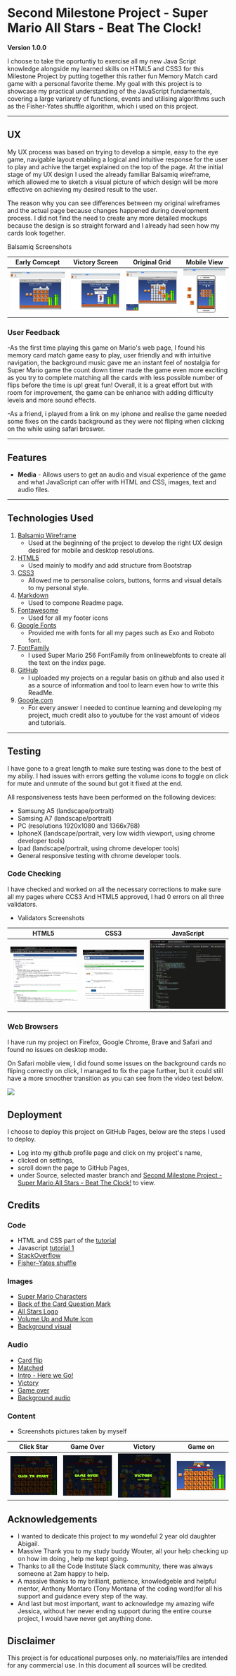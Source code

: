 # Second Milestone Project - Super Mario All Stars - Beat The Clock!

**Version 1.0.0**

I choose to take the oportuntiy to exercise all my new Java Script knowledge alongside my learned skills on HTML5 and CSS3 for this Milestone Project by putting together this rather fun Memory Match card game with a personal favorite theme.
My goal with this project is to showcase my practical understanding of the JavaScript fundamentals, covering a large variarety of functions, events and utilising algorithms such as the Fisher-Yates shuffle algorithm, which i used on this project.

---

## UX

My UX process was based on trying to develop a simple, easy to the eye game, navigable layout enabling a logical and intuitive response for the user to play and achive the target explained on the top of the page.
At the initial stage of my UX design I used the already familiar Balsamiq wireframe, which allowed me to sketch a visual picture of which design will be more effective on achieving my desired result to the user.

The reason why you can see differences between my original wireframes and the actual page because changes happened during development process. I did not find the need to create any more detailed mockups because the design is so straight forward and I already had seen how my cards look together.

Balsamiq Screenshots

| Early Comcept | Victory Screen | Original Grid | Mobile View |
|---------------|----------------|---------------|-------------|
| <img src="assets/img/Balsamiq1.png" /> | <img src="assets/img/Balsamiq2.png" /> | <img src="assets/img/Balsamiq3.png" /> | <img src="assets/img/Balsamiq4.png" /> |


### User Feedback

-As the first time playing this game on Mario's web page, I found his memory card match game easy to play, user friendly and with intuitive navigation, the background music gave me an instant feel of nostalgia for Super Mario game
 the count down timer made the game even more exciting as you try to complete matching all the cards with less possible number of flips before the time is up! great fun!
Overall, it is a great effort but with room for improvement, the game can be enhance with adding difficulty levels and more sound effects.
 
-As a friend, i played from a link on my iphone and realise the game needed some fixes on the cards background as they were not fliping when clicking on the while using safari broswer.


---


## Features

* **Media** - Allows users to get an audio and visual experience of the game and what JavaScript can offer with HTML and CSS, images, text and audio files.

---

## Technologies Used

1. [Balsamiq Wireframe](https://balsamiq.com/)
     - Used at the beginning of the project to develop the right UX design desired for mobile and desktop resolutions.
2. [HTML5](https://en.wikipedia.org/wiki/HTML5)
     - Used mainly to modify and add structure from Bootstrap
3. [CSS3](https://en.wikipedia.org/wiki/Cascading_Style_Sheets#CSS_3)
     - Allowed me to personalise colors, buttons, forms and visual details to my personal style.
4. [Markdown](https://guides.github.com/features/mastering-markdown/)
     - Used to compone Readme page.
5. [Fontawesome](https://fontawesome.com/)
     - Used for all my footer icons
6. [Google Fonts](https://fonts.google.com/)
     - Provided me with fonts for all my pages such as Exo and Roboto font.
7. [FontFamily](https://db.onlinewebfonts.com/t/6c02f15fdbc9dd7c482b52b06d8e0a6c.eot)
     - I used Super Mario 256 FontFamily from onlinewebfonts to create all the text on the index page.
8. [GitHub](https://github.com/)
     - I uploaded my projects on a regular basis on github and also used it as a source of information and tool to learn even how to write this ReadMe.
9. [Google.com](https://www.google.com/)
     - For every answer I needed to continue learning and developing my project, much credit also to youtube for the vast amount of videos and tutorials.

---

## Testing

I have gone to a great length to make sure testing was done to the best of my abiliy. 
I had issues with errors getting the volume icons to toggle on click for mute and unmute of the sound but got it fixed at the end.

All responsiveness tests have been performed on the following devices:

- Samsung A5 (landscape/portrait)
- Samsing A7 (landscape/portrait)
- PC (resolutions 1920x1080 and 1366x768)
- IphoneX (landscape/portrait, very low width viewport, using chrome developer tools)
- Ipad (landscape/portrait, using chrome developer tools)
- General responsive testing with chrome developer tools.

### Code Checking

I have checked and worked on all the necessary corrections to make sure all my pages where CCS3 And HTML5 approved, I had 0 errors on all three validators.

- Validators Screenshots

|   HTML5   |   CSS3   | JavaScript |
|-----------|----------|------------|
| <img src="assets/img/Validators/html5-screenshot.png" /> | <img src="assets/img/Validators/css-screenshot.png" /> | <img src="assets/img/Validators/jshint-screenshot.png" /> |


### Web Browsers

I have run my project on Firefox, Google Chrome, Brave and Safari and found no issues on desktop mode.

On Safari mobile view, I did found some issues on the background cards no fliping correctly on click, I managed to fix the page further, but it could still have a more smoother transition as you can see from the video test below.

<img src="assets/img/safari-video-test.gif" />


## Deployment

I choose to deploy this project on GitHub Pages, below are the steps I used to deploy.

- Log into my github profile page and click on my project's name,
- clicked on settings,
- scroll down the page to GitHub Pages,
- under Source, selected master branch and [Second Milestone Project - Super Mario All Stars - Beat The Clock!](https://supermario78.github.io/second-milestone-project/) to view.

## Credits

### Code
* HTML and CSS part of the [tutorial](https://www.youtube.com/watch?v=28VfzEiJgy4)
* Javascript [tutorial 1](https://www.youtube.com/watch?v=3uuQ3g92oPQ)
* [StackOverflow](https://stackoverflow.com/questions/60885320/inserts-a-div-and-a-link-into-the-div-twice-and-does-this-with-several-links-js)
* [Fisher–Yates shuffle](https://en.wikipedia.org/wiki/Fisher%E2%80%93Yates_shuffle)


### Images
* [Super Mario Characters](https://i.pinimg.com/originals/1c/c6/19/1cc61968cf9336a6c7a7a36b352b9abc.jpg)
* [Back of the Card Question Mark](https://github.com/taniarascia/memory/blob/master/img/question.gif)
* [All Stars Logo](https://i.pinimg.com/564x/38/b0/99/38b099f5541f2ca56bbe5ed9a21ae191.jpg)
* [Volume Up and Mute Icon](https://fontawesome.com/icons/volume-up?style=solid)
* [Background visual](https://farm5.staticflickr.com/4062/5169154193_4b8a5a7a80_b.jpg)

### Audio
* [Card flip](https://raw.githubusercontent.com/Zackazt/Mix-Or-Match/tutorial-code/Assets/Audio/flip.wav)
* [Matched](https://themushroomkingdom.net/media/drm64/wav)
* [Intro - Here we Go!](https://themushroomkingdom.net/sounds/wav/drm64_mario5.wav)
* [Victory](https://themushroomkingdom.net/sounds/wav/smb/smb_stage_clear.wav)
* [Game over](https://themushroomkingdom.net/sounds/wav/smb/smb_gameover.wav)
* [Background audio](https://mp3cdnb.ytjar.xyz/get.php/N/NTa6Xbzfq1U.mp3?h=pGf1VAy2GWbLx3iZKt-Tbg&s=1593477517&n=Super-Mario-Bros-Theme-Song)


### Content

- Screenshots pictures taken by myself

|  Click Star   |    Game Over   |    Victory    |   Game on   |
|---------------|----------------|---------------|-------------|
| <img src="assets/img/click-start.png" /> | <img src="assets/img/game-over.png" /> | <img src="assets/img/victory.png" /> | <img src="assets/img/starting-game.png" /> |




## Acknowledgements

- I wanted to dedicate this project to my wondeful 2 year old daughter Abigail.
- Massive Thank you to my study buddy Wouter, all your help checking up on how im doing , help me kept going.
- Thanks to all the Code Institute Slack community, there was always someone at 2am happy to help. 
- A massive thanks to my brilliant, patience, knowledgeble and helpful mentor, Anthony Montaro (Tony Montana of the coding word)for all his support and guidance every step of the way.
- And last but most important, want to acknowledge my amazing wife Jessica, without her never ending support during the entire course project, I would have never get anything done.
## Disclaimer
This project is for educational purposes only. no materials/files are intended for any commercial use. In this document all sources will be credited.

